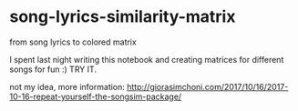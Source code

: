 # song-lyrics-similarity-matrix
from song lyrics to colored matrix 

I spent last night writing this notebook and creating matrices for different songs for fun :) TRY IT.

not my idea, more information: http://giorasimchoni.com/2017/10/16/2017-10-16-repeat-yourself-the-songsim-package/
